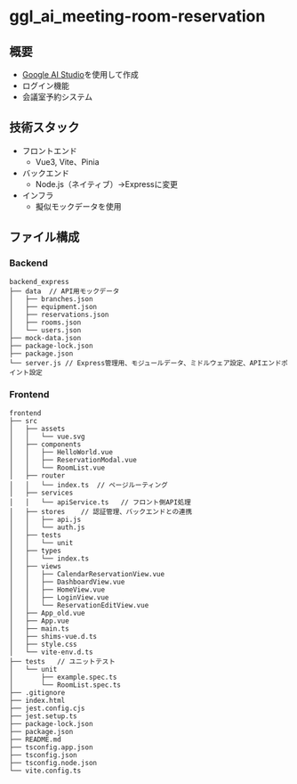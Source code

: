 # ggl_ai_meeting-room-reservation

## 概要

- [Google AI Studio](https://aistudio.google.com/prompts/new_chat)を使用して作成
- ログイン機能
- 会議室予約システム


## 技術スタック

- フロントエンド
  - Vue3, Vite、Pinia
- バックエンド
  - Node.js（ネイティブ）→Expressに変更
- インフラ
  - 擬似モックデータを使用

## ファイル構成

### Backend

```
backend_express
├── data  // API用モックデータ
│   ├── branches.json
│   ├── equipment.json
│   ├── reservations.json
│   ├── rooms.json
│   └── users.json
├── mock-data.json
├── package-lock.json
├── package.json
└── server.js // Express管理用、モジュールデータ、ミドルウェア設定、APIエンドポイント設定

```

### Frontend

```
frontend
├── src
│   ├── assets
│   │   └── vue.svg
│   ├── components
│   │   ├── HelloWorld.vue
│   │   ├── ReservationModal.vue
│   │   └── RoomList.vue
│   ├── router
│   │   └── index.ts  // ページルーティング
│   ├── services
│   │   └── apiService.ts   // フロント側API処理
│   ├── stores    // 認証管理、バックエンドとの連携
│   │   ├── api.js
│   │   └── auth.js
│   ├── tests
│   │   └── unit
│   ├── types
│   │   └── index.ts
│   ├── views
│   │   ├── CalendarReservationView.vue
│   │   ├── DashboardView.vue
│   │   ├── HomeView.vue
│   │   ├── LoginView.vue
│   │   └── ReservationEditView.vue
│   ├── App_old.vue
│   ├── App.vue
│   ├── main.ts
│   ├── shims-vue.d.ts
│   ├── style.css
│   └── vite-env.d.ts
├── tests   // ユニットテスト
│   └── unit
│       ├── example.spec.ts
│       └── RoomList.spec.ts
├── .gitignore
├── index.html
├── jest.config.cjs
├── jest.setup.ts
├── package-lock.json
├── package.json
├── README.md
├── tsconfig.app.json
├── tsconfig.json
├── tsconfig.node.json
└── vite.config.ts


```